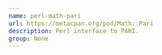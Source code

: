 ```yaml
---
name: perl-math-pari
url: https://metacpan.org/pod/Math::Pari
description: Perl interface to PARI.
group: None
---
```

